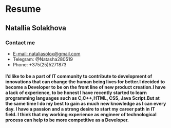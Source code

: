 # Resume

## Natallia Solakhova

### Contact me

* [ E-mail: nataliasolox@gmail.com](https://nataliasolox@gmail.com)
* Telegram: @Natasha280519
* Phone: +375(25)5271873

#### I’d like to be a part of IT community to contribute to development of innovations that can change the human being lives for better.I decided to become a Developer to be on the front line of new product creation.I have a lack of experience, to be honest I have recently started to learn programming languages such as C,C++,HTML, CSS, Java Script.But at the same time I do my best to gain as much new knowledge as I can every day. I have a passion and a strong desire to start my career path in IT field. I think that my working experience as engineer of technological process can help to be more competitive as a Developer.